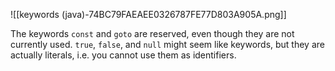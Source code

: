 
![[keywords (java)-74BC79FAEAEE0326787FE77D803A905A.png]]

The keywords `const` and `goto` are reserved, even though they are not currently used. `true`, `false`, and `null` might seem like keywords, but they are actually literals, i.e. you cannot use them as identifiers.
